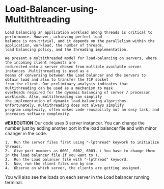 # Load-Balancer-using-Multithtreading
    Load balancing an application workload among threads is critical to performance. However, achieving perfect load 
    balance is non-trivial, and it depends on the parallelism within the application, workload, the number of threads,
    load balancing policy, and the threading implementation.   
	
    We present a multithreaded model for load-balancing on servers, where the incoming client requests are 
    redirected onto a server chosen from multiple available server instances .Multithreading is used as a 
    means of conversing between the Load balancer and the servers to obtain load and also to transfer the TCP socket 
    from the client. Our preliminary analysis indicates that multithreading can be used as a mechanism to mask 
    overheads required for the dynamic balancing of server / processor workloads. Also, multithreading can simplify 
    the implementation of dynamic load-balancing algorithms. Unfortunately, multithreading does not always simplify 
    program complexity, often makes code reusability not an easy task, and increases software complexity.
      

 **#EXECUTION**
    Our code uses 3 server instancer. You can change the number just by adding another port in the load balancer file 
    and with minor changer in the code.
    
    1.  Run the server files first using "-lpthread" keywork to initialize threads.
    2.  Give port numbers as 6001, 6002, 6003. ( You have to change them in the load balancer file if you want to ).
    2.  Run the Load balancer file with "-lpthread" keyword.
    3.  Now, run the client files one by one.
    4.  Observe on which server, the clients are getting assigned.
    
    
 You will also see the loads on each server in the Load balancer running terminal.
